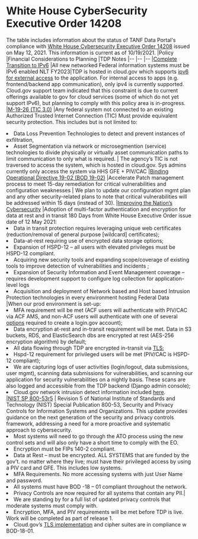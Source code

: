 # White House CyberSecurity Executive Order 14208

The table includes information about the status of TANF Data Portal's compliance with [White House Cybersecurity Executive Order 14208](https://www.whitehouse.gov/briefing-room/presidential-actions/2021/05/12/executive-order-on-improving-the-nations-cybersecurity/) issued on May 12, 2021. This information is current as of 10/19/2021. 
|Policy	|Financial Considerations to Planning	|TDP Notes
|--	|--	|--
|[Complete Transition to IPv6](https://www.hhs.gov/web/governance/digital-strategy/it-policy-archive/complete-transition-to-ipv6-memorandum.html)	|All new networked Federal information systems must be IPv6 enabled NLT FY2023|TDP is hosted in cloud.gov which supports [ipv6 for external access](https://cloud.gov/docs/compliance/domain-standards/) to the application. For internal access to apps (e.g. frontend/backend app communication), only ipv4 is currently supported. Cloud.gov support team indicated that this constraint is due to current offerings available to gov for cloud services (some of which do not yet support IPv6), but planning to comply with this policy area is in-progress. 
|[M-19-26 (TIC 3.0)](https://www.whitehouse.gov/wp-content/uploads/2019/09/M-19-26.pdf) |Any federal system not connected to an existing Authorized Trusted Internet Connection (TIC) Must provide equivalent security protection. This includes but is not limited to: <li>Data Loss Prevention Technologies to detect and prevent instances of exfiltration, </li><li>Asset Segmentation via network or microsegmention (service) technologies to divide physically or virtually asset communication paths to limit communication to only what is required. | The agency’s TIC is not traversed to access the system, which is hosted in cloud.gov. Sys admins currently only access the system via HHS GFE + PIV/CAC
|[Binding Operational Directive 19-02 (BOD 19-02)](https://cyber.dhs.gov/bod/19-02/) |Accelerate Patch management process to meet 15-day remediation for critical vulnerabilities and configuration weaknesses | We plan to update our configuration mgmt plan and any other security-related plans to note that critical vulnerabilities will be addressed within 15 days (instead of 30). 
|[Improving the Nation’s Cybersecurity](https://www.whitehouse.gov/briefing-room/presidential-actions/2021/05/12/executive-order-on-improving-the-nations-cybersecurity/) |Adoption of multi-factor authentication and encryption for data at rest and in transit  180 Days from White House Executive Order issue date of 12 May 2021: <li> Data in transit protection requires leveraging unique web certificates (reduction/removal of general purpose [wildcard] certificates);</li> <li> Data-at-rest requiring use of encrypted data storage options; </li> <li>Expansion of HSPD-12 – all users with elevated privileges must be HSPD-12 compliant. </li><li>Acquiring new security tools and expanding scope/coverage of existing tools to improve detection of vulnerabilities and incidents ;  </li><li>Expansion of Security Information and Event Management coverage – requires development support to configure log collection for application-level logs </li><li>Acquisition and deployment of Network based and Host based Intrusion Protection technologies in every environment hosting Federal Data</li>|When our prod environment is set-up: <li>MFA requirement will be met (ACF users will authenticate with PIV/CAC via ACF AMS, and non-ACF users will authenticate with one of several [options](https://www.login.gov/help/get-started/authentication-options/) required to create a login.gov account); </li><li>Data encryption  at-rest and in-transit requirement will be met. Data in S3 buckets, RDS, and ElasticSearch dbs are encrypted at rest (AES-256 encryption algorithm) by default;</li><li> All data flowing through TDP are encrypted in-transit via [TLS](https://github.com/HHS/TANF-app/blob/main/docs/Security-Compliance/Security-Controls/sc-8/index.md); </li><li>Hspd-12 requirement for privileged users will be met (PIV/CAC is HSPD-12 compliant); </li><li>We are capturing logs of user activities (login/logout, data submissions, user mgmt), scanning data submissions for vulnerabilities, and scanning our application for security vulnerabilities on a nightly basis.  These scans are also logged and accessible from the TDP backend (Django admin console); </li><li>Cloud.gov network intrusion detect information included [here](https://cloud.gov/docs/ops/continuous-monitoring/#automated-components).</li>
|[NIST SP 800-53r5](https://csrc.nist.gov/publications/detail/sp/800-53/rev-5/final) | Revision 5 of National Institute of Standards and Technology (NIST) Special Publication 800-53, Security and Privacy Controls for Information Systems and Organizations. This update provides guidance on the next generation of the security and privacy controls framework, addressing a need for a more proactive and systematic approach to cybersecurity. <li>Most systems will need to go through the ATO process using the new control sets and will also only have a short time to comply with the EO. </li><li>Encryption must be FIPs 140-2 compliant. </li><li>Data at Rest – must be encrypted. ALL SYSTEMS that are funded by the gov’t. no matter where they live; must have their privileged access by using a PIV card and GFE.  This includes low systems. </li><li>MFA Requirements.  No more accessing systems with just User Name and password. </li><li>All systems must have BOD -18 – 01 compliant throughout the network. </li><li>Privacy Controls are now required for all systems that contain any PII.|<li>We are standing by for a full list of updated privacy controls that moderate systems must comply with. </li><li>Encryption, MFA, and PIV requirements will be met before TDP is live. Work will be completed as part of release 1. </li><li>Cloud.gov’s [TLS implementation](https://cloud.gov/docs/compliance/domain-standards/#ssltls-implementation) and cipher suites are in compliance w BOD-18-01. 
